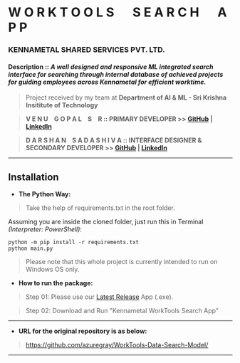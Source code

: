 # **W O R K T O O L S &emsp; S E A R C H &emsp; A P P**

### KENNAMETAL SHARED SERVICES PVT. LTD.

#### Description :: *A well designed and responsive ML integrated search interface for searching through internal database of achieved projects for guiding employees across Kennametal for efficient worktime.*

> Project received by my team at **Department of AI & ML - Sri Krishna Insititute of Technology**

> **V E N U &ensp; G O P A L &ensp; S &ensp; R :: PRIMARY DEVELOPER >> [GitHub](https://github.com/srvenu) | [LinkedIn](https://www.linkedin.com/in/venu-s-raj)**

> **D A R S H A N &ensp; S A D A S H I V A :: INTERFACE DESIGNER & SECONDARY DEVELOPER >> [GitHub](https://github.com/darshansadashiva) | [LinkedIn](http://linkedin.com/in/darshansadashiva)**

---
## Installation

- **The Python Way:**

> Take the help of requirements.txt in the root folder.

Assuming you are inside the cloned folder, just run this in Terminal *(Interpreter: PowerShell)*:
```
python -m pip install -r requirements.txt
python main.py
```

> Please note that this whole project is currently intended to run on Windows OS only.

- **How to run the package:**
> Step 01: Please use our [Latest Release](https://github.com/azuregray/KMTL-WorkToolsSearch/releases/latest) App (.exe).

> Step 02: Download and Run "Kennametal WorkTools Search App"
---
- **URL for the original repository is as below:**

> https://github.com/azuregray/WorkTools-Data-Search-Model/

---
